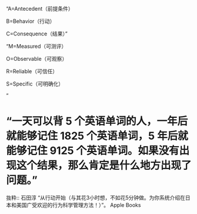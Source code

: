 “A=Antecedent（前提条件）

B=Behavior（行动）

C=Consequence（结果）”

“M=Measured（可测评）

O=Observable（可观察）

R=Reliable（可信任）

S=Specific（可明确化）

”

# “一天可以背 5 个英语单词的人，一年后就能够记住 1825 个英语单词，5 年后就能够记住 9125 个英语单词。如果没有出现这个结果，那么肯定是什么地方出现了问题。”

抜粋:: 石田淳  “从行动开始（与其花3小时想，不如花5分钟做。为你系统介绍在日本和美国广受欢迎的行为科学管理方法！）”。 Apple Books  
